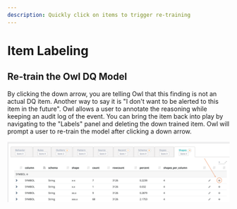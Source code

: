 ```yaml
---
description: Quickly click on items to trigger re-training
---
```


# Item Labeling

## Re-train the Owl DQ Model

By clicking the down arrow, you are telling Owl that this finding is not an actual DQ item. Another way to say it is "I don't want to be alerted to this item in the future". Owl allows a user to annotate the reasoning while keeping an audit log of the event. You can bring the item back into play by navigating to the "Labels" panel and deleting the down trained item. Owl will prompt a user to re-train the model after clicking a down arrow.

![](../.gitbook/assets/owl-item-labeling.png)

